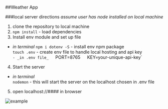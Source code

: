 ##Weather App

###local server directions
*assume user has node installed on local machine*

1. clone the repository to local machine  
2. `npm install` - load dependencies  
3. Install env module and set up file  

  - _in terminal_
  `npm i dotenv -S` - install env npm package  
 `touch .env` - create env file to handle local hosting and api key  
`- _in .env file_  
  `PORT=8765`  
  `KEY=your-unique-api-key`  
4. Start the server  
  - _in terminal_  
   `nodemon` - this will start the server on the localhost chosen in .env file  
5. open localhost://#### in browser  

![example](https://cloud.githubusercontent.com/assets/15387439/21964853/cdf0f82c-db21-11e6-856a-a9885c5c6e9a.png)
